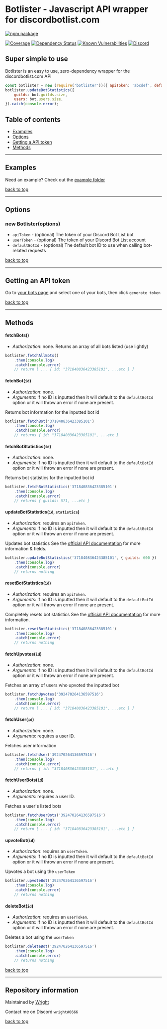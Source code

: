 # Botlister - Javascript API wrapper for discordbotlist.com

[![npm package](https://nodei.co/npm/botlister.png?downloads=true&downloadRank=true&stars=true)](https://nodei.co/npm/botlister/)

[![Coverage](https://img.shields.io/coveralls/discordbots/botlister.svg?style=flat-square)](https://coveralls.io/r/discordbots/botlister)
[![Dependency Status](https://img.shields.io/david/discordbots/botlister.svg?style=flat-square)](https://david-dm.org/discordbots/botlister)
[![Known Vulnerabilities](https://snyk.io/test/npm/botlister/badge.svg?style=flat-square)](https://snyk.io/test/npm/botlister)
[![Discord](https://img.shields.io/discord/450100127256936458.svg)](https://discord.gg/hCZwQWc)


## Super simple to use

Botlister is an easy to use, zero-dependency wrapper for the discordbotlist.com API

```js
const botlister = new (require('botlister'))({ apiToken: 'abcdef', defaultBotId: '371840836423385101' })
botlister.updateBotStatistics({
    guilds: bot.guilds.size,
    users: bot.users.size,
}).catch(console.error);
```


## Table of contents

- [Examples](#examples)
- [Options](#options)
- [Getting a API token](#getting-an-api-token)
- [Methods](#methods)



---


## Examples

Need an example?
Check out the [example folder](https://github.com/discordbots/botlister/tree/master/examples)

[back to top](#table-of-contents)


---

## Options
### new Botlister(options)

- `apiToken` - (optional) The token of your Discord Bot List bot
- `userToken` - (optional) The token of your Discord Bot List account
- `defaultBotId` - (optional) The default bot ID to use when calling bot-related requests

[back to top](#table-of-contents)

---

## Getting an API token

Go to [your bots page](https://discordbotlist.com/bots/mine) and select one of your bots, then click `generate token`

[back to top](#table-of-contents)

---

## Methods

#### fetchBots()

- *Authorization*: none.
Returns an array of all bots listed (use lightly)

```js
botlister.fetchAllBots()
    .then(console.log)
    .catch(console.error)
    // return [ ... { id: "371840836423385101", ...etc } ]
```

#### fetchBot(`id`)

- *Authorization*: none.
- *Arguments*: If no ID is inputted then it will default to the `defaultBotId` option or it will throw an error if none are present.

Returns bot information for the inputted bot id

```js
botlister.fetchBot('371840836423385101')
    .then(console.log)
    .catch(console.error)
    // returns { id: "371840836423385101", ...etc }
```

#### fetchBotStatistics(`id`)

- *Authorization*: none.
- *Arguments*: If no ID is inputted then it will default to the `defaultBotId` option or it will throw an error if none are present.

Returns bot statistics for the inputted bot id

```js
botlister.fetchBotStatistics('371840836423385101')
    .then(console.log)
    .catch(console.error)
    // returns { guilds: 571, ...etc }
```

#### updateBotStatistics(`id`, `statistics`)

- *Authorization*: requires an `apiToken`.
- *Arguments*: If no ID is inputted then it will default to the `defaultBotId` option or it will throw an error if none are present.

Updates bot statistics
See the [official API documentation](https://discordbotlist.com/api-docs) for more information & fields.

```js
botlister.updateBotStatistics('371840836423385101', { guilds: 600 })
    .then(console.log)
    .catch(console.error)
    // returns nothing
```

#### resetBotStatistics(`id`)

- *Authorization*: requires an `apiToken`.
- *Arguments*: If no ID is inputted then it will default to the `defaultBotId` option or it will throw an error if none are present.

Completely resets bot statistics
See the [official API documentation](https://discordbotlist.com/api-docs) for more information.

```js
botlister.resetBotStatistics('371840836423385101')
    .then(console.log)
    .catch(console.error)
    // returns nothing
```

#### fetchUpvotes(`id`)

- *Authorization*: none.
- *Arguments*: If no ID is inputted then it will default to the `defaultBotId` option or it will throw an error if none are present.

Fetches an array of users who upvoted the inputted bot

```js
botlister.fetchUpvotes('392470264136597516')
    .then(console.log)
    .catch(console.error)
    // return [ ... { id: "371840836423385101", ...etc } ]
```

#### fetchUser(`id`)

- *Authorization*: none.
- *Arguments*: requires a user ID.

Fetches user information

```js
botlister.fetchUser('392470264136597516')
    .then(console.log)
    .catch(console.error)
    // returns { id: "371840836423385101", ...etc }
```

#### fetchUserBots(`id`)

- *Authorization*: none.
- *Arguments*: requires a user ID.

Fetches a user's listed bots

```js
botlister.fetchUserBots('392470264136597516')
    .then(console.log)
    .catch(console.error)
    // return [ ... { id: "371840836423385101", ...etc } ]
```

#### upvoteBot(`id`)

- *Authorization*: requires an `userToken`.
- *Arguments*: If no ID is inputted then it will default to the `defaultBotId` option or it will throw an error if none are present.

Upvotes a bot using the `userToken`

```js
botlister.upvoteBot('392470264136597516')
    .then(console.log)
    .catch(console.error)
    // returns nothing
```

#### deleteBot(`id`)

- *Authorization*: requires an `userToken`.
- *Arguments*: If no ID is inputted then it will default to the `defaultBotId` option or it will throw an error if none are present.

Deletes a bot using the `userToken`

```js
botlister.deleteBot('392470264136597516')
    .then(console.log)
    .catch(console.error)
    // returns nothing
```

[back to top](#table-of-contents)

---

## Repository information

Maintained by [Wright](https://github.com/wr1ght)

Contact me on Discord `wright#0666`

[back to top](#table-of-contents)
